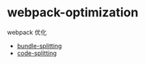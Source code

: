 # webpack-optimization

webpack 优化

- [bundle-splitting](https://github.com/DelBlank/webpack-optimization/tree/master/bundle-split)
- [code-splitting](https://github.com/DelBlank/webpack-optimization/tree/master/code-split)
